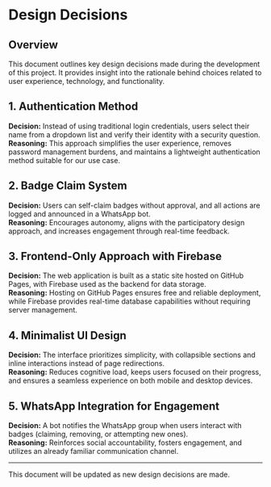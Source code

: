 # Design Decisions

## Overview  
This document outlines key design decisions made during the development of this project. It provides insight into the rationale behind choices related to user experience, technology, and functionality.

## 1. Authentication Method  
**Decision:** Instead of using traditional login credentials, users select their name from a dropdown list and verify their identity with a security question.  
**Reasoning:** This approach simplifies the user experience, removes password management burdens, and maintains a lightweight authentication method suitable for our use case.  

## 2. Badge Claim System  
**Decision:** Users can self-claim badges without approval, and all actions are logged and announced in a WhatsApp bot.  
**Reasoning:** Encourages autonomy, aligns with the participatory design approach, and increases engagement through real-time feedback.  

## 3. Frontend-Only Approach with Firebase  
**Decision:** The web application is built as a static site hosted on GitHub Pages, with Firebase used as the backend for data storage.  
**Reasoning:** Hosting on GitHub Pages ensures free and reliable deployment, while Firebase provides real-time database capabilities without requiring server management.  

## 4. Minimalist UI Design  
**Decision:** The interface prioritizes simplicity, with collapsible sections and inline interactions instead of page redirections.  
**Reasoning:** Reduces cognitive load, keeps users focused on their progress, and ensures a seamless experience on both mobile and desktop devices.  

## 5. WhatsApp Integration for Engagement  
**Decision:** A bot notifies the WhatsApp group when users interact with badges (claiming, removing, or attempting new ones).  
**Reasoning:** Reinforces social accountability, fosters engagement, and utilizes an already familiar communication channel.  

---

This document will be updated as new design decisions are made.
